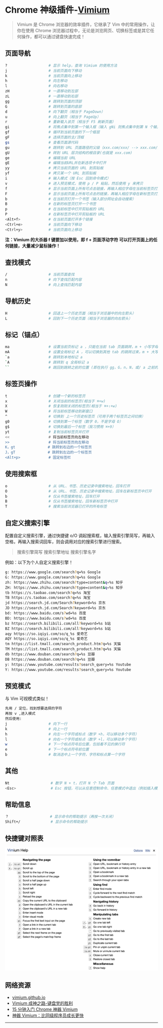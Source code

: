 
# Chrome 神级插件-[Vimium](https://github.com/philc/vimium)

> Vimium 是 Chrome 浏览器的效率插件，它继承了 Vim 中的常用操作，让你在使用 Chrome 浏览器过程中，无论是浏览网页、切换标签或是其它任何操作，都可以通过键盘快速完成！



## 页面导航

```bash
?                   # 显示 help，查询 Vimium 的使用方法
j                   # 当前页面向下移动
k                   # 当前页面向上移动
h                   # 向左移动
l                   # 向右移动
zH                  # 一直移动到左部
zL                  # 一直移动到右部
gg                  # 跳转到页面的顶部
G                   # 跳转到页面的底部
d                   # 向下翻页（相当于 PageDown）
u                   # 向上翻页（相当于 PageUp）
r                   # 重新载入该页（相当于 F5 刷新页面）
gi                  # 将焦点集中到第一个输入框（输入 gNi 则焦点集中到第 N 个输入框）
gf                  # 循环到当前页面的下一个框层
gF                  # 选择页面的主/顶框
gs                  # 查看页面源代码
gu                  # 跳转到 URL 页面路径的父级（xxx.com/xxx/ --> xxx.com/）
gU                  # 转到 URL 层次结构的根目录(也就是 xxx.com)
ge                  # 编辑当前 URL
gE                  # 编辑当前URL并在新选项卡中打开
yy                  # 拷贝当前页面的 URL 到剪贴板
yf                  # 拷贝某一个 URL 到剪贴板
i                   # 输入模式（按 Esc 回到命令模式）
v                   # 进入预览模式，使用 p / P 粘贴，然后使用 y 来拷贝
f                   # 显示当前页面上所有可点击链接，再输入相应字母在当前标签页打开
F                   # 显示当前页面上所有可点击的链接，再输入相应字母在新标签页打开
b                   # 在当前页打开一个书签（输入部分网址会自动搜索）
B                   # 在新的标签页打开一个书签
p                   # 在当前标签中打开剪贴板的 URL	
P                   # 在新标签页中打开剪贴板的 URL
<Alt+f>             # 在当前页面打开多个链接
<Ctrl+e>            # 当前页面向下移动
<Ctrl+y>            # 当前页面向上移动
```

**注：Vimium 的大杀器 f 键要加以使用，即 f + 页面浮动字符 可以打开页面上的任何链接，大量减少鼠标操作！**



## 查找模式

```bash
/                   # 当前页面查找
n                   # 向下查找匹配内容
N                   # 向上查找匹配内容
```



## 导航历史

```bash
H                   # 回退上一个历史页面（相当于浏览器中的向左箭头）
L                   # 回到下一个历史页面（相当于浏览器的向右箭头）
```



## 标记（锚点）

```bash
ma                  # 设置当前页标记 a ，只能在当前 tab 页面跳转，m + 小写字母
mA                  # 设置全局标记 A ，可以切换到其他 tab 的跳转过来，m + 大写字母
`a                  # 跳转到本地标记 a
`A                  # 跳转到 q 全局标记 a
``                  # 跳回到跳转之前的位置 (即在执行 gg，G，n，N，或/ a 之前的位置）
```



## 标签页操作

```bash
t                   # 创建一个新的标签页
x                   # 关闭当前的标签页(相当于 ⌘+w)
X                   # 恢复刚刚关闭的标签页(相当于 ⌘+⇧+w)
W                   # 将当前标签移动到新窗口
^                   # 切换到 上一个历史标签页（可用于两个标签页之间切换）
g0                  # 切换到第一个标签（数字 0，不是字母 O）
g$                  # 切换到最后一个标签（我习惯用 ⌘+9）
yt                  # 复制当前标签页并打开
<<                  # 将当前标签页向左移动
>>                  # 将当前标签页向左移动
K，gt               # 跳转到右边的一个标签页
J，gT               # 跳转到左边的一个标签页
<Alt+p>             # 固定标签栏
```



## 使用搜索框

```bash
o                   # 从 URL、书签、历史记录中搜索地址，回车打开
O                   # 从 URL、书签、历史记录中搜索地址，回车在新标签页中打开
b                   # 仅从书签搜索地址，回车打开
B                   # 仅从书签搜索地址，回车新标签页中打开
T                   # 搜索当前浏览器已打开的所有标签
```



## 自定义搜索引擎

配置自定义搜索引擎，通过快捷键 o/O 调起搜索框，输入搜索引擎简写，再输入空格，再输入搜索词回车，则会调用对应的搜索引擎进行搜索。

> 搜索引擎简写 搜索引擎地址 搜索引擎名字

例如：以下为个人自定义搜索引擎！

```bash
g: https://www.google.com/search?q=%s Google
G: https://www.google.com/search?q=%s Google
zh: https://www.zhihu.com/search?type=content&q=%s 知乎
ZH: https://www.zhihu.com/search?type=content&q=%s 知乎
tb https://s.taobao.com/search?q=%s 淘宝
TB https://s.taobao.com/search?q=%s 淘宝
jd https://search.jd.com/Search?keyword=%s 京东
JD https://search.jd.com/Search?keyword=%s 京东
bd: https://www.baidu.com/s?wd=%s 百度
BD: https://www.baidu.com/s?wd=%s 百度
bz https://search.bilibili.com/all?keyword=%s b站
BZ https://search.bilibili.com/all?keyword=%s b站
aqy https://so.iqiyi.com/so/q_%s 爱奇艺
AQY https://so.iqiyi.com/so/q_%s 爱奇艺
tm https://list.tmall.com/search_product.htm?q=%s 天猫
TM https://list.tmall.com/search_product.htm?q=%s 天猫
db https://www.douban.com/search?q=%s 豆瓣
DB https://www.douban.com/search?q=%s 豆瓣
y: https://www.youtube.com/results?search_query=%s Youtube
Y: https://www.youtube.com/results?search_query=%s Youtube
```



## 预览模式

与 Vim 可视模式类似！

```bash
先用 / 定位，找到想要选择的字符
再按 v ,进入模式
然后使用:
j                   # 向下一行
k                   # 向上一行
h                   # 向左一个字符或标点（数字 +h，可以移动多个字符）
l                   # 向右一个字符或标点（数字 +l，可以移动多个字符）
w                   # 下一个标点符号后位置，包括看不见的换行符
e                   # 下一个标点符号前位置
b                   # 取消选中上一个字符，字符和标点算一个字符
```



## 其他

```bash
Nt                   # 数字 N + t，打开 N 个 Tab 页面
<Esc>                # Esc 按钮，可以从任意控制命令、任意模式中退出（例如插入模式、查找模式）
```



## 帮助信息

```bash
？                   # 显示命令的帮助提示（再按一次关闭）
Shift+/              # 显示命令的帮助提示
```



## 快捷键对照表

![vimium.png](vimium.png)



## 网络资源

- [vimium.github.io](https://vimium.github.io/)
- [Vimium 成神之路-键盘党的胜利](https://zhuanlan.zhihu.com/p/64533566)
- [15 分钟入门 Chrome 神器 Vimium](https://www.jianshu.com/p/849d6b21e02e)
- [神器 Vimium：比同级程序员成长更快](https://zhuanlan.zhihu.com/p/38179086)



---
